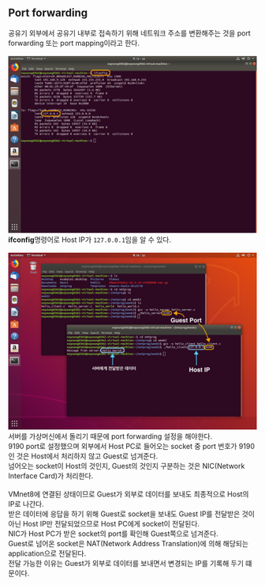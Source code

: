 ## Port forwarding

공유기 외부에서 공유기 내부로 접속하기 위해 네트워크 주소를 변환해주는 것을 port forwarding 또는 port mapping이라고 한다.<br><br>
![png](/network/_img/ubuntu_ip.png)<br>
**ifconfig**명령어로 Host IP가 ```127.0.0.1```임을 알 수 있다.<br><br>
![png](/network/_img/chap1_hello_result.png)<br>
서버를 가상머신에서 돌리기 때문에 port forwarding 설정을 해야한다.<br>
9190 port로 설정했으며 외부에서 Host PC로 들어오는 socket 중 port 번호가 9190 인 것은 Host에서 처리하지 않고 Guest로 넘겨준다.<br>
넘어오는 socket이 Host의 것인지, Guest의 것인지 구분하는 것은 NIC(Network Interface Card)가 처리한다.<br><br>
VMnet8에 연결된 상태이므로 Guest가 외부로 데이터를 보내도 최종적으로 Host의 IP로 나간다.<br>
받은 데이터에 응답을 하기 위해 Guest로 socket을 보내도 Guest IP를 전달받은 것이 아닌 Host IP만 전달되었으므로 Host PC에게 socket이 전달된다.<br>
NIC가 Host PC가 받은 socket의 port를 확인해 Guest쪽으로 넘겨준다.<br>
Guest로 넘어온 socket은 NAT(Network Address Translation)에 의해 해당되는 application으로 전달된다.<br>
전달 가능한 이유는 Guest가 외부로 데이터를 보내면서 변경되는 IP를 기록해 두기 떄문이다.<br><br>
